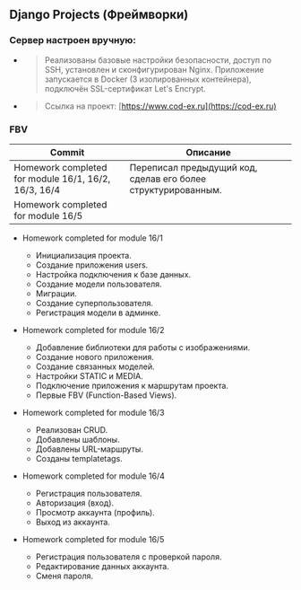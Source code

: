 ## Django Projects (Фреймворки)

### Сервер настроен вручную:

  - > Реализованы базовые настройки безопасности, доступ по SSH, установлен и сконфигурирован
    > Nginx. Приложение запускается в Docker (3 изолированных контейнера), подключён SSL-сертификат Let's Encrypt.

  - > Ссылка на проект: [https://www.cod-ex.ru](https://cod-ex.ru)

### FBV

| Commit                                               | Описание                                                      |
|------------------------------------------------------|---------------------------------------------------------------|
| Homework completed for module 16/1, 16/2, 16/3, 16/4 | Переписал предыдущий код, сделав его более структурированным. |
| Homework completed for module 16/5                   |                                                               |


- Homework completed for module 16/1
    - Инициализация проекта.
    - Создание приложения users.
    - Настройка подключения к базе данных.
    - Создание модели пользователя.
    - Миграции.
    - Создание суперпользователя.
    - Регистрация модели в админке.

- Homework completed for module 16/2
    - Добавление библиотеки для работы с изображениями.
    - Создание нового приложения.
    - Создание связанных моделей.
    - Настройки STATIC и MEDIA.
    - Подключение приложения к маршрутам проекта.
    - Первые FBV (Function-Based Views).

- Homework completed for module 16/3
    - Реализован CRUD.
    - Добавлены шаблоны.
    - Добавлены URL-маршруты.
    - Созданы templatetags.

- Homework completed for module 16/4
    - Регистрация пользователя.
    - Авторизация (вход).
    - Просмотр аккаунта (профиль).
    - Выход из аккаунта.

- Homework completed for module 16/5
    - Регистрация пользователя с проверкой пароля.
    - Редактирование данных аккаунта.
    - Сменя пароля.